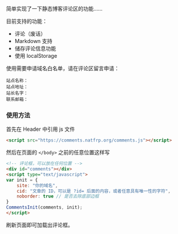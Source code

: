 简单实现了一下静态博客评论区的功能……

目前支持的功能：

- 评论（废话）
- Markdown 支持
- 储存评论信息功能
- 使用 localStorage

使用需要申请域名白名单，请在评论区留言申请：

```text
站点名称：
站点地址：
站长名字：
联系邮箱：
```

### 使用方法

首先在 Header 中引用 js 文件

```html
<script src="https://comments.natfrp.org/comments.js"></script>
```

然后在页面的 `</body>` 之前的任意位置这样写

```html
<!-- 评论框，可以放在任何位置 -->
<div id="comments"></div>
<script type="text/javascript">
var init = {
    site: "你的域名",
    cid: "文章的 ID，可以是 ?id= 后面的内容，或者任意具有唯一性的字符",
    noborder: true // 是否去除底部边框
}
CommentsInit(comments, init);
</script>
```

刷新页面即可加载出评论框。


